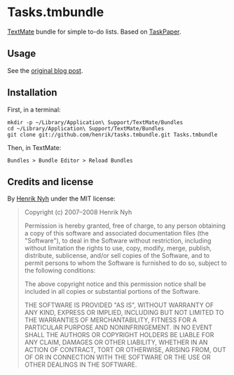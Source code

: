 # Tasks.tmbundle

[TextMate](http://macromates.com/) bundle for simple to-do lists. Based on [TaskPaper](http://www.hogbaysoftware.com/products/taskpaper).


## Usage

See the [original blog post](http://henrik.nyh.se/2007/08/tasks-bundle).


## Installation

First, in a terminal:

    mkdir -p ~/Library/Application\ Support/TextMate/Bundles
    cd ~/Library/Application\ Support/TextMate/Bundles
    git clone git://github.com/henrik/tasks.tmbundle.git Tasks.tmbundle
    
Then, in TextMate:

    Bundles > Bundle Editor > Reload Bundles


## Credits and license

By [Henrik Nyh](http://henrik.nyh.se/) under the MIT license:

>  Copyright (c) 2007–2008 Henrik Nyh
>
>  Permission is hereby granted, free of charge, to any person obtaining a copy
>  of this software and associated documentation files (the "Software"), to deal
>  in the Software without restriction, including without limitation the rights
>  to use, copy, modify, merge, publish, distribute, sublicense, and/or sell
>  copies of the Software, and to permit persons to whom the Software is
>  furnished to do so, subject to the following conditions:
>
>  The above copyright notice and this permission notice shall be included in
>  all copies or substantial portions of the Software.
>
>  THE SOFTWARE IS PROVIDED "AS IS", WITHOUT WARRANTY OF ANY KIND, EXPRESS OR
>  IMPLIED, INCLUDING BUT NOT LIMITED TO THE WARRANTIES OF MERCHANTABILITY,
>  FITNESS FOR A PARTICULAR PURPOSE AND NONINFRINGEMENT. IN NO EVENT SHALL THE
>  AUTHORS OR COPYRIGHT HOLDERS BE LIABLE FOR ANY CLAIM, DAMAGES OR OTHER
>  LIABILITY, WHETHER IN AN ACTION OF CONTRACT, TORT OR OTHERWISE, ARISING FROM,
>  OUT OF OR IN CONNECTION WITH THE SOFTWARE OR THE USE OR OTHER DEALINGS IN
>  THE SOFTWARE.
